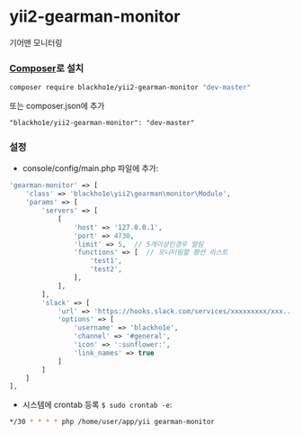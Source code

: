 yii2-gearman-monitor
========================

기어맨 모니터링

### [Composer](https://getcomposer.org/)로 설치
```sh
composer require blackho1e/yii2-gearman-monitor "dev-master"
```
또는 composer.json에 추가
```
"blackho1e/yii2-gearman-monitor": "dev-master"
```

### 설정

* console/config/main.php 파일에 추가:

```php
'gearman-monitor' => [
    'class' => 'blackho1e\yii2\gearman\monitor\Module',
    'params' => [
        'servers' => [
            [
                'host' => '127.0.0.1',
                'port' => 4730,
                'limit' => 5,  // 5개이상인경우 알림
                'functions' => [  // 모니터링할 평션 리스트
                    'test1',
                    'test2',
                ],
            ],
        ],
        'slack' => [
            'url' => 'https://hooks.slack.com/services/xxxxxxxxx/xxx...',
            'options' => [
                'username' => 'blackho1e',
                'channel' => '#general',
                'icon' => ':sunflower:',
                'link_names' => true
            ]
        ]
    ]
],
```

* 시스템에 crontab 등록 `$ sudo crontab -e`:

```sh
*/30 * * * * php /home/user/app/yii gearman-monitor
```
